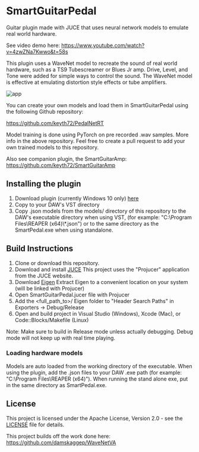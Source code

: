 # SmartGuitarPedal

Guitar plugin made with JUCE that uses neural network models to emulate real world hardware.

See video demo here:
https://www.youtube.com/watch?v=4zwZNa7Kwwo&t=58s

This plugin uses a WaveNet model to recreate the sound of real world hardware, such as
a TS9 Tubescreamer or Blues Jr amp. Drive, Level, and Tone were added for simple ways to
control the sound. The WaveNet model is effective at emulating distortion style effects or tube amplifiers.

![app](https://github.com/keyth72/SmartGuitarPedal/blob/master/resources/app_pic.png)

You can create your own models and load them in SmartGuitarPedal using the following Github repository:

https://github.com/keyth72/PedalNetRT

Model training is done using PyTorch on pre recorded .wav samples. More info in the above repository.
Feel free to create a pull request to add your own trained models to this repository.


Also see companion plugin, the SmartGuitarAmp:
https://github.com/keyth72/SmartGuitarAmp

## Installing the plugin

1. Download plugin (currently Windows 10 only) [here](https://github.com/keyth72/SmartGuitarPedal/releases)
2. Copy to your DAW's VST directory
3. Copy .json models from the models/ directory of this repository to the DAW's executable directory when using VST,
   (for example: "C:\Program Files\REAPER (x64)\\*.json") or to the same directory as the SmartPedal.exe when using standalone.
 
## Build Instructions

1. Clone or download this repository.
2. Download and install [JUCE](https://juce.com/) This project uses the "Projucer" application from the JUCE website. 
3. Download [Eigen](http://eigen.tuxfamily.org)
   Extract Eigen to a convenient location on your system (will be linked with Projucer)
4. Open SmartGuitarPedal.jucer file with Projucer
5. Add the <full_path_to>/ Eigen folder to "Header Search Paths" in Exporters -> Debug/Release
6. Open and build project in Visual Studio (Windows), Xcode (Mac), or Code::Blocks/Makefile (Linux)

Note: Make sure to build in Release mode unless actually debugging. Debug mode will not keep up with real time playing.

### Loading hardware models
Models are auto loaded from the working directory of the executable. When using the plugin, add the .json files to your DAW
.exe path (for example: "C:\Program Files\REAPER (x64)"). When running the stand alone exe, put in the same directory as
SmartPedal.exe. 


## License
This project is licensed under the Apache License, Version 2.0 - see the [LICENSE](LICENSE) file for details.

This project builds off the work done here:
https://github.com/damskaggep/WaveNetVA


